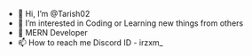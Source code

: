 - 👋 Hi, I’m @Tarish02
- 👀 I’m interested in Coding or Learning new things from others
- 🌱 MERN Developer
- 📫 How to reach me Discord ID - irzxm_ 

<!---
Tarish02/Tarish02 is a ✨ special ✨ repository because its `README.md` (this file) appears on your GitHub profile.
You can click the Preview link to take a look at your changes.
--->
